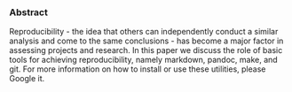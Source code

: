 ### Abstract

Reproducibility - the idea that others can independently conduct a similar analysis
and come to the same conclusions - has become a major factor in assessing projects 
and research. In this paper we discuss the role of basic tools for achieving 
reproducibility, namely markdown, pandoc, make, and git. For more information on 
how to install or use these utilities, please Google it. 
